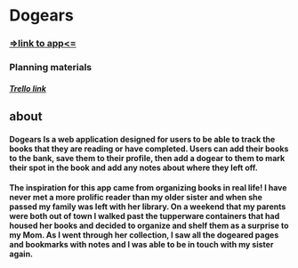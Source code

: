 # Dogears
### [=>link to app<=](https://dogears.fly.dev)
### Planning materials
##### [Trello link](https://trello.com/invite/b/ei733D6Y/ATTI57a9a81a8f6719b47174b5f03f51776a2508B6C8/dogears)

## about
#### Dogears Is a web application designed for users to be able to track the books that they are reading or have completed. Users can add their books to the bank, save them to their profile, then add a dogear to them to mark their spot in the book and add any notes about where they left off. 
#### The inspiration for this app came from organizing books in real life! I have never met a more prolific reader than my older sister and when she passed my family was left with her library. On a weekend that my parents were both out of town I walked past the tupperware containers that had housed her books and decided to organize and shelf them as a surprise to my Mom. As I went through her collection, I saw all the dogeared pages and bookmarks with notes and I was able to be in touch with my sister again.